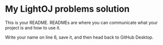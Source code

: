 # My LightOJ problems solution

This is your README. READMEs are where you can communicate what your project is and how to use it.

Write your name on line 6, save it, and then head back to GitHub Desktop.
